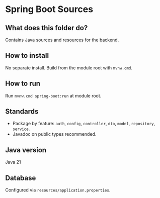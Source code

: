 # Spring Boot Sources

## What does this folder do?
Contains Java sources and resources for the backend.

## How to install
No separate install. Build from the module root with `mvnw.cmd`.

## How to run
Run `mvnw.cmd spring-boot:run` at module root.

## Standards
- Package by feature: `auth`, `config`, `controller`, `dto`, `model`, `repository`, `service`.
- Javadoc on public types recommended.

## Java version
Java 21

## Database
Configured via `resources/application.properties`.
